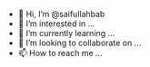- 👋 Hi, I’m @saifullahbab
- 👀 I’m interested in ...
- 🌱 I’m currently learning ...
- 💞️ I’m looking to collaborate on ...
- 📫 How to reach me ...

<!---
saifullahbab/saifullahbab is a ✨ special ✨ repository because its `README.md` (this file) appears on your GitHub profile.
You can click the Preview link to take a look at your changes.
--->
